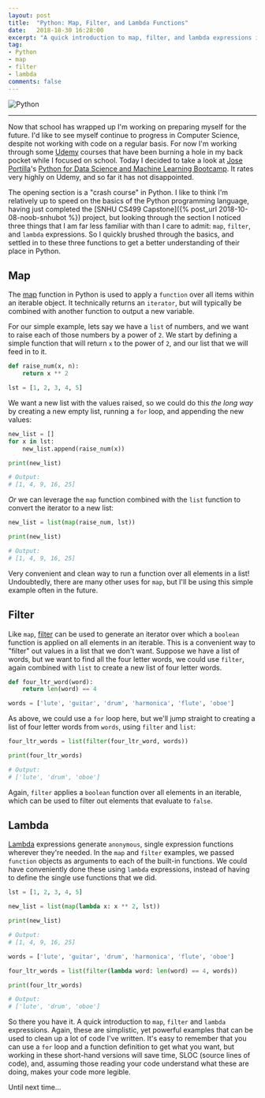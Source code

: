 ```yaml
---
layout: post
title:  "Python: Map, Filter, and Lambda Functions"
date:   2018-10-30 16:28:00
excerpt: "A quick introduction to map, filter, and lambda expressions in Python."
tag:
- Python
- map
- filter
- lambda
comments: false
---
```


![Python](https://upload.wikimedia.org/wikipedia/commons/a/ad/Lozingle_10032014.jpg)

---

Now that school has wrapped up I'm working on preparing myself for the future. I'd like to see myself continue to progress in Computer Science, despite not working with code on a regular basis.  For now I'm working through some <a href="https://www.udemy.com" target="_blank">Udemy</a> courses that have been burning a hole in my back pocket while I focused on school.  Today I decided to take a look at <a href="https://www.udemy.com/user/joseportilla/" target="_blank">Jose Portilla</a>'s <a href="https://www.udemy.com/python-for-data-science-and-machine-learning-bootcamp/learn/v4/overview" target="_blank">Python for Data Science and Machine Learning Bootcamp</a>.  It rates very highly on Udemy, and so far it has not disappointed.

The opening section is a "crash course" in Python.  I like to think I'm relatively up to speed on the basics of the Python programming language, having just completed the [SNHU CS499 Capstone]({% post_url 2018-10-08-noob-snhubot %}) project, but looking through the section I noticed three things that I am far less familiar with than I care to admit: `map`, `filter`, and `lambda` expressions.  So I quickly brushed through the basics, and settled in to these three functions to get a better understanding of their place in Python.

## Map

The <a href="https://docs.python.org/3/library/functions.html#map" target="_blank">map</a> function in Python is used to apply a `function` over all items within an iterable object.  It technically returns an `iterator`, but will typically be combined with another function to output a new variable.

For our simple example, lets say we have a `list` of numbers, and we want to raise each of those numbers by a power of `2`.  We start by defining a simple function that will return `x` to the power of `2`, and our list that we will feed in to it.

```python
def raise_num(x, n):
    return x ** 2

lst = [1, 2, 3, 4, 5]
```

We want a new list with the values raised, so we could do this _the long way_ by creating a new empty list, running a `for` loop, and appending the new values:

```python
new_list = []
for x in lst:
    new_list.append(raise_num(x))

print(new_list)

# Output:
# [1, 4, 9, 16, 25]
```

_Or_ we can leverage the `map` function combined with the `list` function to convert the iterator to a new list:

```python
new_list = list(map(raise_num, lst))

print(new_list)

# Output:
# [1, 4, 9, 16, 25]
```

Very convenient and clean way to run a function over all elements in a list!  Undoubtedly, there are many other uses for `map`, but I'll be using this simple example often in the future.

## Filter

Like `map`, <a href="https://docs.python.org/3/library/functions.html#filterfilter" target="_blank">filter</a> can be used to generate an iterator over which a `boolean` function is applied on all elements in an iterable.  This is a convenient way to "filter" out values in a list that we don't want.  Suppose we have a list of words, but we want to find all the four letter words, we could use `filter`, again combined with `list` to create a new list of four letter words.

```python
def four_ltr_word(word):
    return len(word) == 4

words = ['lute', 'guitar', 'drum', 'harmonica', 'flute', 'oboe']
```

As above, we could use a `for` loop here, but we'll jump straight to creating a list of four letter words from `words`, using `filter` and `list`:

```python
four_ltr_words = list(filter(four_ltr_word, words))

print(four_ltr_words)

# Output:
# ['lute', 'drum', 'oboe']
```

Again, `filter` applies a `boolean` function over all elements in an iterable, which can be used to filter out elements that evaluate to `false`.

## Lambda

<a href="https://docs.python.org/3/tutorial/controlflow.html#lambda-expressions" target="_blank">Lambda</a> expressions generate `anonymous`, single expression functions wherever they're needed.  In the `map` and `filter` examples, we passed `function` objects as arguments to each of the built-in functions.  We could have conveniently done these using `lambda` expressions, instead of having to define the single use functions that we did.

```python
lst = [1, 2, 3, 4, 5]

new_list = list(map(lambda x: x ** 2, lst))

print(new_list)

# Output:
# [1, 4, 9, 16, 25]

words = ['lute', 'guitar', 'drum', 'harmonica', 'flute', 'oboe']

four_ltr_words = list(filter(lambda word: len(word) == 4, words))

print(four_ltr_words)

# Output:
# ['lute', 'drum', 'oboe']
```

So there you have it.  A quick introduction to `map`, `filter` and `lambda` expressions.  Again, these are simplistic, yet powerful examples that can be used to clean up a lot of code I've written.  It's easy to remember that you can use a `for` loop and a function definition to get what you want, but working in these short-hand versions will save time, SLOC (source lines of code), and, assuming those reading your code understand what these are doing, makes your code more legible.

Until next time...
